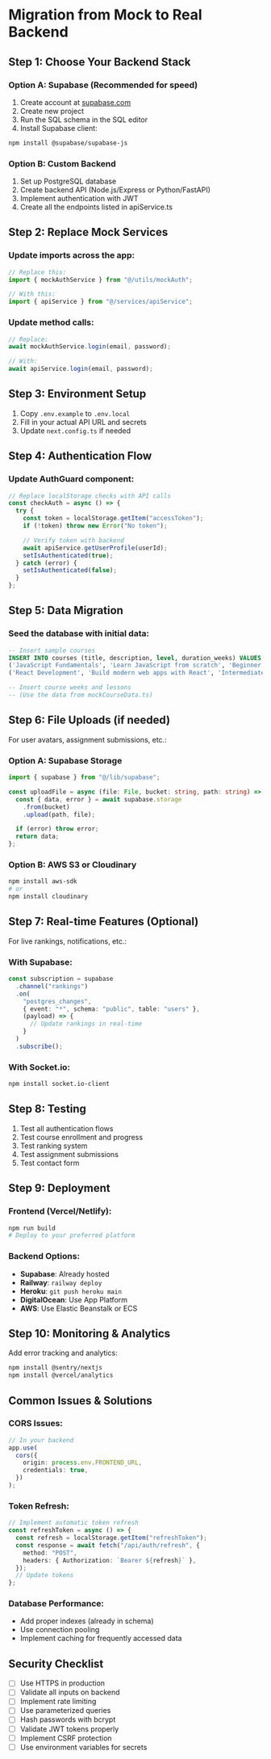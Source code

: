 # Migration from Mock to Real Backend

## Step 1: Choose Your Backend Stack

### Option A: Supabase (Recommended for speed)

1. Create account at [supabase.com](https://supabase.com)
2. Create new project
3. Run the SQL schema in the SQL editor
4. Install Supabase client:

```bash
npm install @supabase/supabase-js
```

### Option B: Custom Backend

1. Set up PostgreSQL database
2. Create backend API (Node.js/Express or Python/FastAPI)
3. Implement authentication with JWT
4. Create all the endpoints listed in apiService.ts

## Step 2: Replace Mock Services

### Update imports across the app:

```typescript
// Replace this:
import { mockAuthService } from "@/utils/mockAuth";

// With this:
import { apiService } from "@/services/apiService";
```

### Update method calls:

```typescript
// Replace:
await mockAuthService.login(email, password);

// With:
await apiService.login(email, password);
```

## Step 3: Environment Setup

1. Copy `.env.example` to `.env.local`
2. Fill in your actual API URL and secrets
3. Update `next.config.ts` if needed

## Step 4: Authentication Flow

### Update AuthGuard component:

```typescript
// Replace localStorage checks with API calls
const checkAuth = async () => {
  try {
    const token = localStorage.getItem("accessToken");
    if (!token) throw new Error("No token");

    // Verify token with backend
    await apiService.getUserProfile(userId);
    setIsAuthenticated(true);
  } catch (error) {
    setIsAuthenticated(false);
  }
};
```

## Step 5: Data Migration

### Seed the database with initial data:

```sql
-- Insert sample courses
INSERT INTO courses (title, description, level, duration_weeks) VALUES
('JavaScript Fundamentals', 'Learn JavaScript from scratch', 'Beginner', 12),
('React Development', 'Build modern web apps with React', 'Intermediate', 12);

-- Insert course weeks and lessons
-- (Use the data from mockCourseData.ts)
```

## Step 6: File Uploads (if needed)

For user avatars, assignment submissions, etc.:

### Option A: Supabase Storage

```typescript
import { supabase } from "@/lib/supabase";

const uploadFile = async (file: File, bucket: string, path: string) => {
  const { data, error } = await supabase.storage
    .from(bucket)
    .upload(path, file);

  if (error) throw error;
  return data;
};
```

### Option B: AWS S3 or Cloudinary

```bash
npm install aws-sdk
# or
npm install cloudinary
```

## Step 7: Real-time Features (Optional)

For live rankings, notifications, etc.:

### With Supabase:

```typescript
const subscription = supabase
  .channel("rankings")
  .on(
    "postgres_changes",
    { event: "*", schema: "public", table: "users" },
    (payload) => {
      // Update rankings in real-time
    }
  )
  .subscribe();
```

### With Socket.io:

```bash
npm install socket.io-client
```

## Step 8: Testing

1. Test all authentication flows
2. Test course enrollment and progress
3. Test ranking system
4. Test assignment submissions
5. Test contact form

## Step 9: Deployment

### Frontend (Vercel/Netlify):

```bash
npm run build
# Deploy to your preferred platform
```

### Backend Options:

- **Supabase**: Already hosted
- **Railway**: `railway deploy`
- **Heroku**: `git push heroku main`
- **DigitalOcean**: Use App Platform
- **AWS**: Use Elastic Beanstalk or ECS

## Step 10: Monitoring & Analytics

Add error tracking and analytics:

```bash
npm install @sentry/nextjs
npm install @vercel/analytics
```

## Common Issues & Solutions

### CORS Issues:

```typescript
// In your backend
app.use(
  cors({
    origin: process.env.FRONTEND_URL,
    credentials: true,
  })
);
```

### Token Refresh:

```typescript
// Implement automatic token refresh
const refreshToken = async () => {
  const refresh = localStorage.getItem("refreshToken");
  const response = await fetch("/api/auth/refresh", {
    method: "POST",
    headers: { Authorization: `Bearer ${refresh}` },
  });
  // Update tokens
};
```

### Database Performance:

- Add proper indexes (already in schema)
- Use connection pooling
- Implement caching for frequently accessed data

## Security Checklist

- [ ] Use HTTPS in production
- [ ] Validate all inputs on backend
- [ ] Implement rate limiting
- [ ] Use parameterized queries
- [ ] Hash passwords with bcrypt
- [ ] Validate JWT tokens properly
- [ ] Implement CSRF protection
- [ ] Use environment variables for secrets
